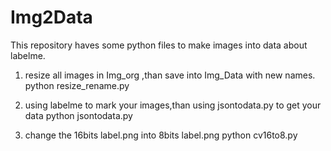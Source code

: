 # Img2Data
This repository haves some python files to make images into data about labelme.
1. resize all images in Img_org ,than save into Img_Data with new names.
   python resize_rename.py

2. using labelme to mark your images,than using jsontodata.py to get your data
	python jsontodata.py

3. change the 16bits label.png into 8bits label.png
	python cv16to8.py